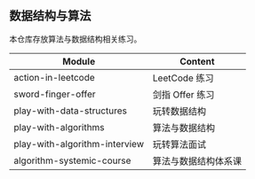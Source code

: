 ## 数据结构与算法

本仓库存放算法与数据结构相关练习。

| Module                        | Content     |
|-------------------------------|-------------|
| action-in-leetcode            | LeetCode 练习 |
| sword-finger-offer            | 剑指 Offer 练习 |
| play-with-data-structures     | 玩转数据结构      |
| play-with-algorithms          | 算法与数据结构     |
| play-with-algorithm-interview | 玩转算法面试      |
| algorithm-systemic-course     | 算法与数据结构体系课  |